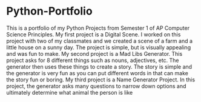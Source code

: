 # Python-Portfolio
This is a portfolio of my Python Projects from Semester 1 of AP Computer Science Principles.
My first project is a Digital Scene. I worked on this project with two of my classmates and we created a scene of a farm and a little house on a sunny day. The project is simple, but is visually appealing and was fun to make.
My second project is a Mad Libs Generator. This project asks for 8 different things such as nouns, adjectives, etc. The generator then uses these things to create a story. The story is simple and the generator is very fun as you can put different words in that can make the story fun or boring.
My third project is a Name Generator Project. In this project, the generator asks many questions to narrow down options and ultimately determine what animal the person is like
